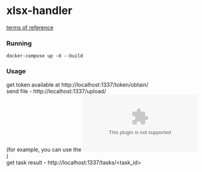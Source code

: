 # xlsx-handler
[terms of reference](https://gist.github.com/abj/a073ca103839b20e9876bf09c9791656)


### Running
```docker-compose up -d --build```

### Usage
get token available at http://localhost:1337/token/obtain/    
send file - http://localhost:1337/upload/    
    (for example, you can use the ![file](src/documents/example_of_removing_number_885.xlsx))     
get task result - http://localhost:1337/tasks/<task_id>    
